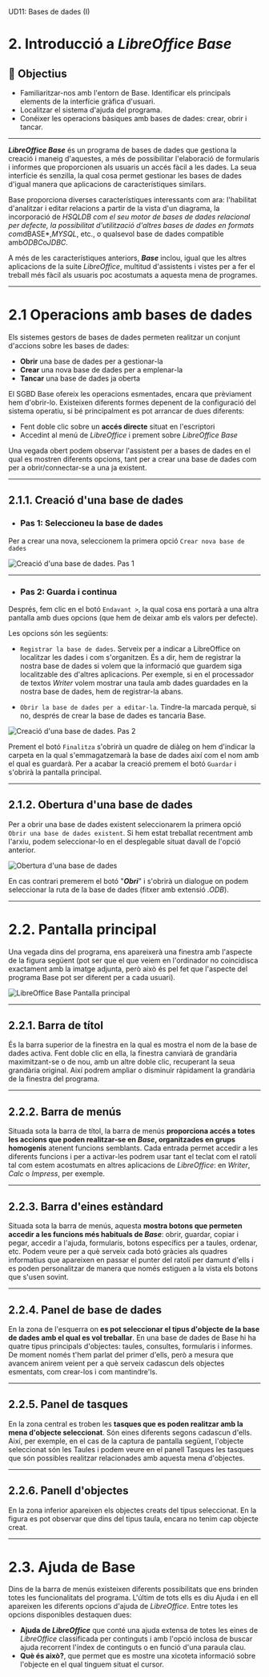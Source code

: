 UD11: Bases de dades (I)

# 2. Introducció a *LibreOffice Base*

## 🎯 Objectius

- Familiaritzar-nos amb l'entorn de Base. Identificar els principals elements de la interfície gràfica d'usuari.
- Localitzar el sistema d'ajuda del programa.
- Conéixer les operacions bàsiques amb bases de dades: crear, obrir i tancar.

---

***LibreOffice Base*** és un programa de bases de dades que gestiona la creació i maneig d'aquestes, a més de possibilitar l'elaboració de formularis i informes que proporcionen als usuaris un accés fàcil a les dades. La seua interfície és senzilla, la qual cosa permet gestionar les bases de dades d'igual manera que aplicacions de característiques similars.

Base proporciona diverses característiques interessants com ara: l'habilitat d'analitzar i editar relacions a partir de la vista d'un diagrama, la incorporació de *HSQLDB com el seu motor de bases de dades relacional per defecte, la possibilitat d'utilització d'altres bases de dades en formats com*dBASE*,*MYSQL*, etc., o qualsevol base de dades compatible amb*ODBC*o*JDBC*.

A més de les característiques anteriors, ***Base*** inclou, igual que les altres aplicacions de la suite *LibreOffice*, multitud d'assistents i vistes per a fer el treball més fàcil als usuaris poc acostumats a aquesta mena de programes.

---

# 2.1 Operacions amb bases de dades

Els sistemes gestors de bases de dades permeten realitzar un conjunt d'accions sobre les bases de dades:

- **Obrir** una base de dades per a gestionar-la
- **Crear** una nova base de dades per a emplenar-la
- **Tancar** una base de dades ja oberta

El SGBD Base ofereix les operacions esmentades, encara que prèviament hem d'obrir-lo. Existeixen diferents formes depenent de la configuració del sistema operatiu, si bé principalment es pot arrancar de dues diferents:

- Fent doble clic sobre un **accés directe** situat en l'escriptori
- Accedint al menú de *LibreOffice* i prement sobre *LibreOffice Base*

Una vegada obert podem observar l'assistent per a bases de dades en el qual es mostren diferents opcions, tant per a crear una base de dades com per a obrir/connectar-se a una ja existent.

---

## 2.1.1. Creació d'una base de dades

- ### Pas 1: Seleccioneu la base de dades

Per a crear una nova, seleccionem la primera opció `Crear nova base de dades`

![Creació d'una base de dades. Pas 1](img/base_crea_pas1.png)

---

- ### Pas 2: Guarda i continua

Després, fem clic en el botó `Endavant >`, la qual cosa ens portarà a una altra pantalla amb dues opcions (que hem de deixar amb els valors per defecte).

Les opcions són les següents:

- `Registrar la base de dades`. Serveix per a indicar a LibreOffice on localitzar les dades i com s'organitzen. És a dir, hem de registrar la nostra base de dades si volem que la informació que guardem siga localitzable des d'altres aplicacions. Per exemple, si en el processador de textos *Writer* volem mostrar una taula amb dades guardades en la nostra base de dades, hem de registrar-la abans.

- `Obrir la base de dades per a editar-la`. Tindre-la marcada perquè, si no, després de crear la base de dades es tancaria Base.

![Creació d'una base de dades. Pas 2](img/base_crea_pas2.png)

Prement el botó `Finalitza` s'obrirà un quadre de diàleg on hem d'indicar la carpeta en la qual s'emmagatzemarà la base de dades així com el nom amb el qual es guardarà. Per a acabar la creació premem el botó `Guardar` i s'obrirà la pantalla principal.

---

## 2.1.2. Obertura d'una base de dades

Per a obrir una base de dades existent seleccionarem la primera opció `Obrir una base de dades existent`. Si hem estat treballat recentment amb l'arxiu, podem seleccionar-lo en el desplegable situat davall de l'opció anterior.

![Obertura d'una base de dades](img/base_open.png)

En cas contrari premerem el botó "***Obri***" i s'obrirà un dialogue on podem seleccionar la ruta de la base de dades (fitxer amb extensió *.ODB*).

---

# 2.2. Pantalla principal

Una vegada dins del programa, ens apareixerà una finestra amb l'aspecte de la figura següent (pot ser que el que veiem en l'ordinador no coincidisca exactament amb la imatge adjunta, però això és pel fet que l'aspecte del programa Base pot ser diferent per a cada usuari).

![LibreOffice Base Pantalla principal](img/base_pantalla_principal.png)

---

## 2.2.1. Barra de títol

És la barra superior de la finestra en la qual es mostra el nom de la base de dades activa. Fent doble clic en ella, la finestra canviarà de grandària maximitzant-se o de nou, amb un altre doble clic, recuperant la seua grandària original. Així podrem ampliar o disminuir ràpidament la grandària de la finestra del programa.

---

## 2.2.2. Barra de menús

Situada sota la barra de títol, la barra de menús **proporciona accés a totes les accions que poden realitzar-se en *Base*, organitzades en grups homogenis** atenent funcions semblants. Cada entrada permet accedir a les diferents funcions i per a activar-les podrem usar tant el teclat com el ratolí tal com estem acostumats en altres aplicacions de *LibreOffice*: en *Writer*, *Calc* o *Impress*, per exemple.

---

## 2.2.3. Barra d'eines estàndard

Situada sota la barra de menús, aquesta **mostra botons que permeten accedir a les funcions més habituals de *Base***: obrir, guardar, copiar i pegar, accedir a l'ajuda, formularis, botons específics per a taules, ordenar, etc. Podem veure per a què serveix cada botó gràcies als quadres informatius que apareixen en passar el punter del ratolí per damunt d'ells i es poden personalitzar de manera que només estiguen a la vista els botons que s'usen sovint.

---

## 2.2.4. Panel de base de dades

En la zona de l'esquerra on **es pot seleccionar el tipus d'objecte de la base de dades amb el qual es vol treballar**. En una base de dades de Base hi ha quatre tipus principals d'objectes: taules, consultes, formularis i informes. De moment només t'hem parlat del primer d'ells, però a mesura que avancem anirem veient per a què serveix cadascun dels objectes esmentats, com crear-los i com mantindre'ls.

---

## 2.2.5. Panel de tasques

En la zona central es troben les **tasques que es poden realitzar amb la mena d'objecte seleccionat**. Són eines diferents segons cadascun d'ells. Així, per exemple, en el cas de la captura de pantalla següent, l'objecte seleccionat són les Taules i podem veure en el panell Tasques les tasques que són possibles realitzar relacionades amb aquesta mena d'objectes.

---

## 2.2.6. Panell d'objectes

En la zona inferior apareixen els objectes creats del tipus seleccionat. En la figura es pot observar que dins del tipus taula, encara no tenim cap objecte creat.

---

# 2.3. Ajuda de Base

Dins de la barra de menús existeixen diferents possibilitats que ens brinden totes les funcionalitats del programa. L'últim de tots ells es diu Ajuda i en ell apareixen les diferents opcions d'ajuda de *LibreOffice*. Entre totes les opcions disponibles destaquen dues:

- **Ajuda de *LibreOffice*** que conté una ajuda extensa de totes les eines de *LibreOffice* classificada per continguts i amb l'opció inclosa de buscar ajuda recorrent l'índex de continguts o en funció d'una paraula clau.
- **Què és això?**, que permet que es mostre una xicoteta informació sobre l'objecte en el qual tinguem situat el cursor.
